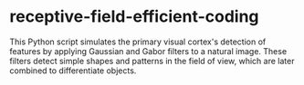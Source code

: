 # receptive-field-efficient-coding

This Python script simulates the primary visual cortex's detection of features by applying Gaussian and Gabor filters to a natural image. These filters detect simple shapes and patterns in the field of view, which are later combined to differentiate objects.
